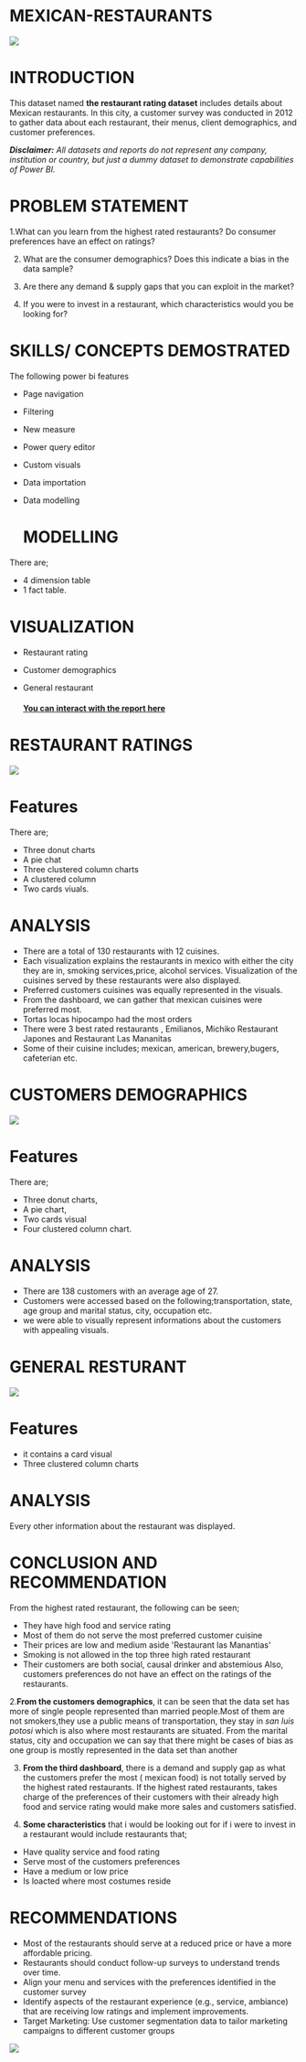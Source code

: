 # MEXICAN-RESTAURANTS

![](introduction_picture.jpg)

# INTRODUCTION

This dataset named **the restaurant rating dataset** includes details about Mexican restaurants. In this city, a customer survey was conducted in 2012 to gather data about each restaurant, their menus, client demographics, and customer preferences.

**_Disclaimer:_** _All datasets and reports do not represent any company, institution or country, but just a dummy dataset to demonstrate capabilities of Power BI._

# PROBLEM STATEMENT
1.What can you learn from the highest rated restaurants? Do consumer preferences have an effect on ratings?

2. What are the consumer demographics? Does this indicate a bias in the data sample? 

3. Are there any demand & supply gaps that you can exploit in the market? 

4. If you were to invest in a restaurant, which characteristics would you be looking for?

# SKILLS/ CONCEPTS DEMOSTRATED
 The following power bi features
- Page navigation 
- Filtering
- New measure
- Power query editor 
- Custom visuals
- Data importation
- Data modelling

  # MODELLING
There are;
- 4 dimension table 
- 1 fact table.
  
# VISUALIZATION
- Restaurant rating
- Customer demographics
- General restaurant

  #### [You can interact with the report here](file:///C:/Users/USER/AppData/Local/Temp/Power%20BI%20Desktop/print-job-acaa7b90-79a7-41c3-9ae9-f95df2527430/CAPSTONE%20P2.pdf)

  
 # RESTAURANT RATINGS
 ![](restaurant_rating.png)
 
# Features
There are;
- Three donut charts
- A pie chat
- Three clustered column charts
- A clustered column
- Two cards viuals.

# ANALYSIS
- There are a total of 130 restaurants with 12 cuisines.
- Each visualization explains the restaurants in mexico with either the city they are in, smoking services,price, alcohol services. Visualization of the cuisines served by these restaurants were also displayed.
- Preferred customers cuisines was equally represented in  the visuals.
- From the dashboard, we can gather that mexican cuisines were preferred most.
- Tortas locas hipocampo had the most orders 
- There were 3 best rated restaurants , Emilianos, Michiko Restaurant Japones and Restaurant Las Mananitas 
- Some of their cuisine includes; mexican, american, brewery,bugers, cafeterian etc.

# CUSTOMERS DEMOGRAPHICS
![](customers_demo.png)

# Features 
There are;
- Three donut charts,
- A pie chart,
- Two cards visual
- Four clustered column chart.

# ANALYSIS

- There are 138 customers with  an average age of 27.
- Customers were accessed based on the following;transportation, state, age group and marital status, city, occupation etc.
-  we were able to visually represent informations about the customers with appealing visuals.
 # GENERAL RESTURANT 
 ![](general_dashboard.png)
# Features 
- it contains a card visual
- Three clustered column charts

# ANALYSIS
Every other information about the restaurant was displayed.
# CONCLUSION AND RECOMMENDATION 
From the highest rated restaurant, the following can be seen;
- They have high food and service rating
- Most of them do not serve the most  preferred customer cuisine
- Their prices are low and medium aside 'Restaurant las Manantias'
- Smoking is not allowed in the top three high rated restaurant
- Their customers are both social, causal drinker and abstemious 
   Also, customers preferences do not have an effect on the ratings of the restaurants.
        
2.**From the customers demographics**, it can be seen that the data set has more of single people represented than married people.Most of them  are not smokers,they use a public means of transportation, they stay in *san luis potosi* which is also where most restaurants are situated.  From the marital status, city and occupation we can say that there might be cases of bias as one group is mostly represented in the data set than another

3. **From the third dashboard**, there is a demand and supply gap as what the customers prefer the most ( mexican food) is not totally served by the highest rated restaurants. 
If the highest rated restaurants, takes charge of the preferences of their customers with their already high food and service rating would make more sales and customers satisfied.

 4.  **Some characteristics** that i would be looking out for if i were to invest in a restaurant would include  restaurants that;
- Have quality service and food rating
- Serve most of the customers preferences 
- Have a medium or low price
- Is loacted where most costumes reside
  
# RECOMMENDATIONS
 - Most of the restaurants should serve at a reduced price or have a more affordable pricing.
 - Restaurants should conduct follow-up surveys to understand trends over time.
 - Align your menu and services with the preferences identified in the customer survey
- Identify aspects of the restaurant experience (e.g., service, ambiance) that are receiving low ratings and implement improvements.
- Target Marketing: Use customer segmentation data to tailor marketing campaigns to different customer groups

![](thank_you.jpg)



